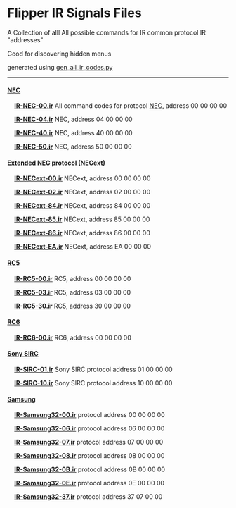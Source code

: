 # Flipper IR Signals Files #

A Collection of alll All possible commands for IR common protocol IR "addresses"

Good for discovering hidden menus

generated using [gen_all_ir_codes.py](../../ir_gen_all_codes.py)


---


#### [NEC](https://techdocs.altium.com/display/FPGA/NEC+Infrared+Transmission+Protocol) ####

&nbsp;&nbsp;&nbsp; **[IR-NEC-00.ir](IR-NEC-00.ir)** All command codes for protocol [NEC](https://techdocs.altium.com/display/FPGA/NEC+Infrared+Transmission+Protocol), address 00 00 00 00

&nbsp;&nbsp;&nbsp; **[IR-NEC-04.ir](IR-NEC-04.ir)** NEC, address 04 00 00 00

&nbsp;&nbsp;&nbsp; **[IR-NEC-40.ir](IR-NEC-40.ir)** NEC, address 40 00 00 00

&nbsp;&nbsp;&nbsp; **[IR-NEC-50.ir](IR-NEC-50.ir)** NEC, address 50 00 00 00

#### [Extended NEC protocol (NECext)](https://www.sbprojects.net/knowledge/ir/nec.php#:~:text=Extended+NEC+protocol)

&nbsp;&nbsp;&nbsp; **[IR-NECext-00.ir](IR-NECext-00.ir)** NECext, address 00 00 00 00

&nbsp;&nbsp;&nbsp; **[IR-NECext-02.ir](IR-NECext-02.ir)** NECext, address 02 00 00 00

&nbsp;&nbsp;&nbsp; **[IR-NECext-84.ir](IR-NECext-84.ir)** NECext, address 84 00 00 00

&nbsp;&nbsp;&nbsp; **[IR-NECext-85.ir](IR-NECext-85.ir)** NECext, address 85 00 00 00

&nbsp;&nbsp;&nbsp; **[IR-NECext-86.ir](IR-NECext-86.ir)** NECext, address 86 00 00 00

&nbsp;&nbsp;&nbsp; **[IR-NECext-EA.ir](IR-NECext-EA.ir)** NECext, address EA 00 00 00

#### [RC5](https://www.mikrocontroller.net/articles/IRMP_-_english#RC5_+_RC5X) ####

&nbsp;&nbsp;&nbsp; **[IR-RC5-00.ir](IR-RC5-00.ir)** RC5, address 00 00 00 00

&nbsp;&nbsp;&nbsp; **[IR-RC5-03.ir](IR-RC5-03.ir)** RC5, address 03 00 00 00

&nbsp;&nbsp;&nbsp; **[IR-RC5-30.ir](IR-RC5-30.ir)** RC5, address 30 00 00 00

#### [RC6](https://www.mikrocontroller.net/articles/IRMP_-_english#RC6_+_RC6A) ####

&nbsp;&nbsp;&nbsp; **[IR-RC6-00.ir](IR-RC6-00.ir)** RC6, address 00 00 00 00

#### [Sony SIRC](https://www.sbprojects.net/knowledge/ir/sirc.php) ####

&nbsp;&nbsp;&nbsp; **[IR-SIRC-01.ir](IR-SIRC-01.ir)** Sony SIRC protocol address 01 00 00 00

&nbsp;&nbsp;&nbsp; **[IR-SIRC-10.ir](IR-SIRC-10.ir)** Sony SIRC protocol address 10 00 00 00

#### [Samsung](https://www.mikrocontroller.net/articles/IRMP_-_english#SAMSUNG32) ####

&nbsp;&nbsp;&nbsp; **[IR-Samsung32-00.ir](IR-Samsung32-00.ir)**  protocol address 00 00 00 00

&nbsp;&nbsp;&nbsp; **[IR-Samsung32-06.ir](IR-Samsung32-06.ir)**  protocol address 06 00 00 00

&nbsp;&nbsp;&nbsp; **[IR-Samsung32-07.ir](IR-Samsung32-07.ir)**  protocol address 07 00 00 00

&nbsp;&nbsp;&nbsp; **[IR-Samsung32-08.ir](IR-Samsung32-08.ir)**  protocol address 08 00 00 00

&nbsp;&nbsp;&nbsp; **[IR-Samsung32-0B.ir](IR-Samsung32-0B.ir)**  protocol address 0B 00 00 00

&nbsp;&nbsp;&nbsp; **[IR-Samsung32-0E.ir](IR-Samsung32-0E.ir)**  protocol address 0E 00 00 00

&nbsp;&nbsp;&nbsp; **[IR-Samsung32-37.ir](IR-Samsung32-37.ir)**  protocol address 37 07 00 00


